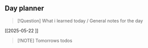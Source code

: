 ## Day planner


> [!Question] What i learned today / General notes for the day
> 
[[2025-05-22 ]]

> [!NOTE] Tomorrows todos

